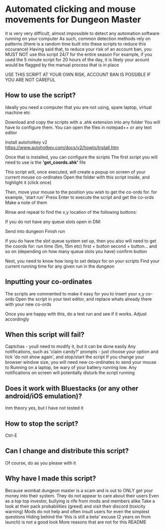 <H1> Automated clicking and mouse movements for Dungeon Master </H1>

It is very very difficult, almost impossible to detect any automation software running on your computer
As such, common detection methods rely on patterns (there is a random time built into these scripts to reduce this occurance)
Having said that, to reduce your risk of an account ban, you MUST NOT use this script 24/7 for the entire season
For example, if you used the 5 minute script for 20 hours of the day, it is likely your acount would be flagged by the manual process that is in place

USE THIS SCRIPT AT YOUR OWN RISK, ACCOUNT BAN IS POSSIBLE IF YOU ARE NOT CAREFUL

<H2>How to use the script?</H2>

Ideally you need a computer that you are not using, spare laptop, virtual machine etc

Download and copy the scripts with a .ahk extension into any folder
You will have to configure them. You can open the files in notepad++ or any text editor

Install autohotkey v2
https://www.autohotkey.com/docs/v2/howto/Install.htm

Once that is installed, you can configure the scripts
The first script you will need to use is the <b>'get_coords.ahk'</b> file

This script will, once executed, will create a popup on screen of your current mouse co-ordinates
Open the folder with this script inside, and highlight it (click once)

Then, move your mouse to the position you wish to get the co-ords for. for example, 'start run'
Press Enter to execute the script and get the co-ords
Make a note of them

Rinse and repeat to find the x,y location of the following buttons:

If you do not have any queue slots open in DM:

Send into dungeon
Finish run

If you do have the slot queue system set up, then you also will need to get the coords for:
run time (5m, 15m etc)
first + button
second + button... and so on (depending on how many queue slots you have)
confirm button

Next, you need to know how long to set delays for on your scripts
Find your current running time for any given run in the dungeon

<H2>Inputting your co-ordinates</H2>
The scripts are commented to make it easy for you to insert your x,y co-ords
Open the script in your text editor, and replace whats already there with your new co-ords

Once you are happy with this, do a test run and see if it works.
Adjust accordingly

<H2>When this script will fail?</H2>
Captchas - youll need to modify it, but it can be done easily
Any notifications, such as 'claim candy?' prompts - just choose your option and tick 'do not show again', and stop/start the script
If you change your browser window size, you will need new co-ordinates to send your mouse to
Running on a laptop, be wary of your battery running low.
Any notifications on screen will potentially disturb the script running

<H2>Does it work with Bluestacks (or any other android/iOS emulation)?</H2>
Inm theory yes, but I have not tested it

<H2>How to stop the script?</H2>
Ctrl-E

<H2>Can I change and distribute this script?</H2>
Of course, do as you please with it

<H2>Why have I made this script?</H2>
Because wombat dungeon master is a scam and is out to ONLY get your money into their system. They do not appear to care about their users
Even as a top top investor, bullying is rife from mods and members alike
Take a look at their pack probabilities (greed) and visit their discord (toxicity warning)
Mods do not help and often insult users for even the simplest questions
Hiding behind the 'this is still a beta' excuse (2 years on from launch) is not a good look
More reasons that are not for this README
